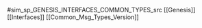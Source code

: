#sim_sp_GENESIS_INTERFACES_COMMON_TYPES_src
[[Genesis]]
[[Interfaces]]
[[Common_Msg_Types_Version]]
